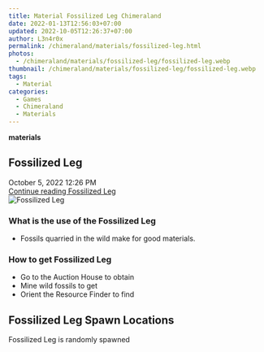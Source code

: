 ```yaml
---
title: Material Fossilized Leg Chimeraland
date: 2022-01-13T12:56:03+07:00
updated: 2022-10-05T12:26:37+07:00
author: L3n4r0x
permalink: /chimeraland/materials/fossilized-leg.html
photos:
  - /chimeraland/materials/fossilized-leg/fossilized-leg.webp
thumbnail: /chimeraland/materials/fossilized-leg/fossilized-leg.webp
tags:
  - Material
categories:
  - Games
  - Chimeraland
  - Materials
---
```


<section id="bootstrap-wrapper">
  <link
    rel="stylesheet"
    href="https://rawcdn.githack.com/dimaslanjaka/Web-Manajemen/0c3b5aa1813bd4abcd2c11bf3e37928b15c28664/css/bootstrap-5-3-0-alpha3-wrapper.css"
  />
  <div
    class="row g-0 border rounded overflow-hidden flex-md-row mb-4 shadow-sm position-relative bg-light text-dark"
  >
    <div class="col p-4 d-flex flex-column position-static">
      <strong class="d-inline-block mb-2 text-success">materials</strong>
      <h2 class="mb-0">Fossilized Leg</h2>
      <div class="mb-1 text-muted">October 5, 2022 12:26 PM</div>
      <a
        href="/chimeraland/materials/fossilized-leg.html"
        class="stretched-link d-none"
        >Continue reading Fossilized Leg</a
      >
    </div>
    <div class="col-auto d-none d-lg-block">
      <img
        src="/chimeraland/materials/fossilized-leg/fossilized-leg.webp"
        alt="Fossilized Leg"
      />
    </div>
  </div>
  <div class="row bg-light text-dark">
    <div class="col-lg-6 col-12 mb-2">
      <div class="card">
        <div class="card-body">
          <h3 class="card-title">What is the use of the Fossilized Leg</h3>
          <div class="card-text">
            <ul>
              <li>Fossils quarried in the wild make for good materials.</li>
            </ul>
          </div>
        </div>
      </div>
    </div>
    <div class="col-lg-6 col-12 mb-2">
      <div class="card">
        <div class="card-body">
          <h3 class="card-title">How to get Fossilized Leg</h3>
          <div class="card-text">
            <ul>
              <li>Go to the Auction House to obtain</li>
              <li>Mine wild fossils to get</li>
              <li>Orient the Resource Finder to find</li>
            </ul>
          </div>
        </div>
      </div>
    </div>
    <div class="col-12 mb-2">
      <h2>Fossilized Leg Spawn Locations</h2>
      <p>Fossilized Leg is randomly spawned</p>
    </div>
  </div>
</section>